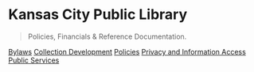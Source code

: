 <!-- _coverpage.md -->
# Kansas City Public Library

> Policies, Financials & Reference Documentation.

[Bylaws](/bylaws/)
[Collection Development](/collection-development/)
[Policies](/policies/)
[Privacy and Information Access](/privacy-and-information-access/)
[Public Services](/public-services/)
<!-- [Community Reference](/community-reference/) -->
